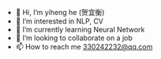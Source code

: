 - 👋 Hi, I’m yiheng he (贺宜衡)
- 👀 I’m interested in NLP, CV
- 🌱 I’m currently learning Neural Network
- 💞️ I’m looking to collaborate on a job
- 📫 How to reach me 330242232@qq.com

<!---
AnitaSherry/AnitaSherry is a ✨ special ✨ repository because its `README.md` (this file) appears on your GitHub profile.
You can click the Preview link to take a look at your changes.
--->
